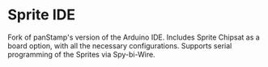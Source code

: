 # Sprite IDE
Fork of panStamp's version of the Arduino IDE. Includes Sprite Chipsat as a board option, with all the necessary configurations. Supports serial programming of the Sprites via Spy-bi-Wire.
